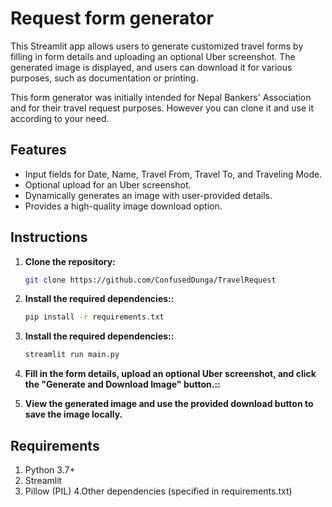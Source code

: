 # Request form generator

This Streamlit app allows users to generate customized travel forms by filling in form details and uploading an optional Uber screenshot. The generated image is displayed, and users can download it for various purposes, such as documentation or printing.

This form generator was initially intended for Nepal Bankers' Association and for their travel request purposes. However you can clone it and use it according to your need.

## Features

- Input fields for Date, Name, Travel From, Travel To, and Traveling Mode.
- Optional upload for an Uber screenshot.
- Dynamically generates an image with user-provided details.
- Provides a high-quality image download option.

## Instructions

1. **Clone the repository:**

   ```bash
   git clone https://github.com/ConfusedDunga/TravelRequest
   
2. **Install the required dependencies::**

   ```bash
   pip install -r requirements.txt
3. **Install the required dependencies::**

   ```bash
   streamlit run main.py
4. **Fill in the form details, upload an optional Uber screenshot, and click the "Generate and Download Image" button.::**
5. **View the generated image and use the provided download button to save the image locally.**


## Requirements
  1. Python 3.7+
  2. Streamlit
  3. Pillow (PIL)
  4.Other dependencies (specified in requirements.txt)
   
